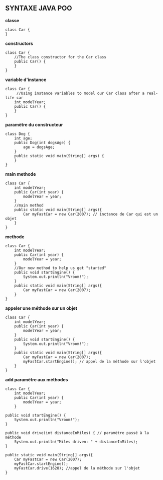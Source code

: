 ## SYNTAXE JAVA POO


**classe**  

    class Car { 
    }

**constructors** 

    class Car {
        //The class constructor for the Car class
        public Car() {
        }
    }

**variable d'instance**  

    class Car {
         //Using instance variables to model our Car class after a real-life car
        int modelYear;
        public Car() {
        }
    }

**paramètre du constructeur**

    class Dog {
        int age;
	    public Dog(int dogsAge) {
            age = dogsAge;
        }
	    public static void main(String[] args) {
	    }
    }


**main methode**  

    class Car {
        int modelYear;
        public Car(int year) {
            modelYear = year;
        }
        //main method
        public static void main(String[] args){
            Car myFastCar = new Car(2007); // inctance de Car qui est un objet
        }
    }

**methode** 

    class Car {
        int modelYear;
        public Car(int year) {
            modelYear = year;
        }
        //Our new method to help us get "started"
        public void startEngine() {
            System.out.println("Vroom!");
        }
        public static void main(String[] args){
            Car myFastCar = new Car(2007);
        }
    }

**appeler une méthode sur un objet**  

    class Car {
        int modelYear;
        public Car(int year) {
            modelYear = year;
        }
        public void startEngine() {
            System.out.println("Vroom!");
        }
        public static void main(String[] args){
            Car myFastCar = new Car(2007);
            myFastCar.startEngine(); // appel de la méthode sur l'objet
        }
    }

**add paramètre aux méthodes**  

    class Car {
        int modelYear;
        public Car(int year) {
            modelYear = year;
        }

    public void startEngine() {
        System.out.println("Vroom!");
    }

    public void drive(int distanceInMiles) { // paramètre passé à la méthode
        System.out.println("Miles driven: " + distanceInMiles);
    }

    public static void main(String[] args){
        Car myFastCar = new Car(2007);
        myFastCar.startEngine();
        myFastCar.drive(1628); //appel de la méthode sur l'objet
    }
